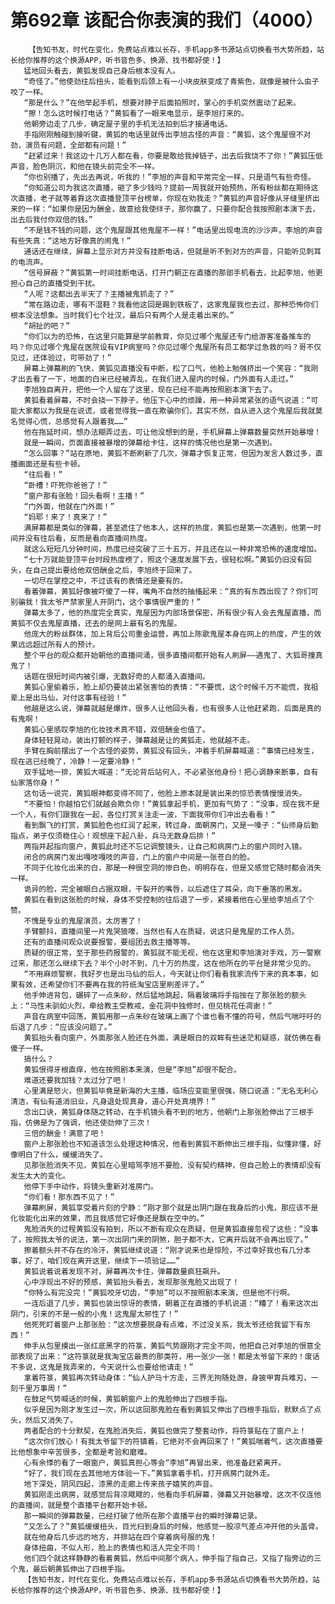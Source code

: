 # 第692章 该配合你表演的我们（4000）
        【告知书友，时代在变化，免费站点难以长存，手机app多书源站点切换看书大势所趋，站长给你推荐的这个换源APP，听书音色多、换源、找书都好使！】
       猛地回头看去，黄狐发现自己身后根本没有人。
       “奇怪了。”他使劲往后扭头，能看到后颈上有一小块皮肤变成了青紫色，就像是被什么虫子咬了一样。
       “那是什么？”在他举起手机，想要对脖子后面拍照时，掌心的手机突然震动了起来。
       “擦！怎么这时候打电话？”黄狐看了一眼来电显示，是李旭打来的。
       他朝旁边走了几步，确定屋子里的手机无法拍到后才接通电话。
       手指刚刚触碰到接听键，黄狐的电话里就传出李旭古怪的声音：“黄狐，这个鬼屋很不对劲，演员有问题，全部都有问题！”
       “赶紧过来！我这边十几万人都在看，你要是敢给我掉链子，出去后我饶不了你！”黄狐压低声音，脸色阴沉，和他在镜头前完全不一样。
       “你也别播了，先出去再说，听我的！”李旭的声音和平常完全一样，只是语气有些奇怪。
       “你知道公司为我这次直播，砸了多少钱吗？提前一周我就开始预热，所有粉丝都在期待这次直播，老子就等着靠这次直播登顶平台榜单，你现在劝我走？”黄狐的声音好像从牙缝里挤出来的一样：“如果你是因为酬金，故意给我使绊子，那你赢了，只要你配合我按照剧本演下去，出去后我付你双倍的钱。”
       “不是钱不钱的问题，这个鬼屋跟其他鬼屋不一样！”电话里出现电流的沙沙声，李旭的声音有些失真：“这地方好像真的闹鬼！”
       通话还在继续，屏幕上显示对方并没有挂断电话，但就是听不到对方的声音，只能听见刺耳的电流声。
       “信号屏蔽？”黄狐第一时间挂断电话，打开门朝正在直播的那部手机看去，比起李旭，他更担心自己的直播受到干扰。
       “人呢？这都出去半天了？主播被鬼抓走了？”
       “常在路边走，哪有不湿鞋？我看他这回是踢到铁板了，这家鬼屋我也去过，那种恐怖你们根本没法想象。当时我们七个壮汉，最后只有两个人是走着出来的。”
       “胡扯的吧？”
       “你们以为的恐怖，在这里只能算是学前教育，你见过哪个鬼屋还专门给游客准备推车的吗？你见过哪个鬼屋在医院设有VIP病室吗？你见过哪个鬼屋所有员工都学过急救的吗？哥不仅见过，还体验过，可带劲了！”
       屏幕上弹幕刷的飞快，黄狐见直播没有中断，松了口气，他脸上勉强挤出一个笑容：“我刚才出去看了一下，地面的白米已经被弄乱，在我们进入屋内的时候，门外面有人走过。”
       李旭独自离开，把他一个人留在了这里，现在已经不能再按照剧本演下去了。
       黄狐看着屏幕，不时会挠一下脖子，他压下心中的烦躁，用一种异常紧张的语气说道：“可能大家都以为我是在说谎，或者觉得我一直在欺骗你们，其实不然，自从进入这个鬼屋后我就莫名觉得心慌，总感觉有人跟着我……”
       他在拖延时间，想办法糊弄过去，可让他没想到的是，手机屏幕上弹幕数量突然开始暴增！
       就是一瞬间，页面直接被暴增的弹幕给卡住，这样的情况他也是第一次遇到。
       “怎么回事？”站在原地，黄狐不断刷新了几次，弹幕才恢复正常，但因为发言人数过多，直播画面还是有些卡顿。
       “往后看！”
       “卧槽！吓死你爸爸了！”
       “窗户那有张脸！回头看啊！主播！”
       “门外面，他就在门外面！”
       “妈耶！来了！真来了！”
       满屏幕都是类似的弹幕，甚至遮住了他本人，这样的热度，黄狐也是第一次遇到，他第一时间并没有往后看，反而是看向直播间热度。
       就这么短短几分钟时间，热度已经突破了三十五万，并且还在以一种非常恐怖的速度增加。
       “七十万就能登顶平台时段热度榜了，照这个速度发展下去，很轻松啊。”黄狐仍旧没有回头，在自己提出要给他双倍酬金之后，李旭终于回来了。
       一切尽在掌控之中，不过该有的表情还是要有的。
       看着弹幕，黄狐好像被吓傻了一样，嘴角不自然的抽搐起来：“真的有东西出现了？你们可别骗我！我太爷严禁家里人开阴门，这个事情很严重的！”
       弹幕太多了，他的热度完全真实，鬼屋因为内部场景保密，所有很少有人会去鬼屋直播，而黄狐不仅去鬼屋直播，还去的是网上最有名的鬼屋。
       他庞大的粉丝群体，加上背后公司重金运营，再加上陈歌鬼屋本身在网上的热度，产生的效果远远超过所有人的预计。
       整个平台的观众都开始朝他的直播间涌，很多直播间都开始有人刷屏——遇鬼了、大狐哥撞真鬼了！
       话题在很短时间内被引爆，无数好奇的人都涌入直播间。
       黄狐心里偷着乐，脸上却仍要装出紧张害怕的表情：“不要慌，这个时候千万不能慌，我祖辈上是出马仙，对付这事有经验！”
       他越是这么说，弹幕就越是爆炸，很多人让他回头看，也有很多人让他赶紧跑，后面是真的有鬼啊！
       黄狐心里感叹李旭的化妆技术真不错，双倍酬金也值了。
       身体轻轻晃动，装出打颤的样子，弹幕越是让的黄狐走，他就越不走。
       手臂在胸前摆出了一个古怪的姿势，黄狐没有回头，冲着手机屏幕喊道：“事情已经发生，现在逃已经晚了，冷静！一定要冷静！”
       双手猛地一排，黄狐大喊道：“无论背后站何人，不必紧张他身份！把心调静来断事，自有仙家落你身！”
       这句话一说完，黄狐眼神都变得不同了，他脸上原本就是装出来的惊恐表情慢慢消失。
       “不要怕！你越怕它们就越会欺负你！”黄狐拿起手机，更加有气势了：“没事，现在我不是一个人，有你们跟我在一起，各位打赏关注走一波，下面我带你们冲出去看看！”
       看到飘飞的打赏，黄狐脸色也红润了起来，转过身，面朝房门，又是一嗓子：“仙师身后勤指点，弟子仅须稳住心！观想座下起八卦，兵马无数身后排！”
       两指并起指向窗户，黄狐此时还不忘记调整镜头，让自己和病房门上的窗户同时入镜。
       闭合的病房门发出嘎吱嘎吱的声音，门上的窗户中间是一张苍白的脸。
       不同于化妆化出来的白，那是一种很空洞的惨白色，明明存在，但是又感觉它随时都会消失一样。
       诡异的脸，完全被眼白占据双眼，干裂开的嘴唇，以后遮住了耳朵，向下垂落的黑发。
       黄狐在看到这张脸的时候，身体不受控制的往后退了一步，紧接着他在心里给李旭点了个赞。
       不愧是专业的鬼屋演员，太厉害了！
       手臂颤抖，直播间里一片鬼哭狼嚎，当然也有人在质疑，说这只是鬼屋的工作人员。
       还有的直播间观众说要报警，要组团去救主播等等。
       质疑的很正常，至于那些药报警的，黄狐就不能无视，他在这里和李旭演对手戏，万一警察过来，那还怎么继续下去？半个小时不到，几十万的热度，这在他所在的平台是非常少见的。
       “不用麻烦警察，我好歹也是出马仙的后人，今天就让你们看看我家流传下来的真本事，如果有效，还希望你们不要再在我的符纸淘宝店里刷差评了。”
       他手伸进背包，碾碎了一点朱砂，然后猛地跳起，隔着玻璃将手指按在了那张脸的额头上：“马性未驯如火烈，牵给教主受教戒，金花洞中独修时，但见桃花任凋谢！”
       声音在病室中回荡，黄狐用那一点朱砂在玻璃上画了个谁也看不懂的符号，然后气喘吁吁的后退了几步：“应该没问题了。”
       黄狐抬头看向窗户，外面那张人脸还在外面，满是眼白的双眸有些迷茫和疑惑，就仿佛在看傻子一样。
       搞什么？
       黄狐恨得牙根直痒，他在按照剧本来演，但是“李旭”却很不配合。
       难道还要我加钱？太过分了吧！
       心里满是怒火，但黄狐毕竟是新海的大主播，临场应变能里很强，随口说道：“无名无利心清洁，有仙有道消旧业，凡身退处现真身，道心开处真境界！”
       念出口诀，黄狐身体随之转动，在手机镜头看不到的地方，他朝门上那张脸伸出了三根手指，仿佛是为了强调，他还使劲伸了三次！
       三倍的酬金！满意了吧！
       窗户上那张脸也不知道该怎么处理这种情况，他看到黄狐不断伸出三根手指，似懂非懂，好像明白了什么，缓缓消失了。
       见那张脸消失不见，黄狐在心里暗骂李旭不要脸、没有契约精神，但自己脸上的表情却没有发生太大的变化。
       他停下手中动作，将镜头重新对准房门。
       “你们看！那东西不见了！”
       弹幕刷屏，黄狐享受着片刻的宁静：“刚才那个就是出阴门跟在我身后的小鬼，那应该不是化妆能化出来的效果，而且我感觉它好像还是飘在空中的。”
       鬼脸消失的过程黄狐没有拍到，所以不断有观众在质疑，但是黄狐直接忽视了这些：“没事了，按照我太爷的说法，第一次出阴门来的阴煞，胆子都不大，它离开后就不会再出现了。”
       擦着额头并不存在的冷汗，黄狐继续说道：“刚才说来也是惊险，不过幸好我也有几分本事，好了，咱们现在离开这里，继续下一项验证……”
       黄狐说着说着发现不对，屏幕再次卡住，弹幕数量疯狂飙升。
       心中浮现出不好的预感，黄狐抬头看去，发现那张鬼脸又出现了！
       “你特么有完没完！”黄狐咬牙切齿，“李旭”可以不按照剧本来演，但是他不行啊。
       一连后退了几步，黄狐也装出惊讶的表情，朝着正在直播的手机说道：“糟了！看来这次出阴门，引来的不是一般的小鬼！这鬼屋太邪性了！”
       他死死盯着窗户上那张脸：“这次想要脱身有点难，不过没关系，我太爷还给我留下有东西！”
       伸手从包里摸出一张红底黑字的符箓，黄狐气势跟刚才完全不同，他把自己对李旭的恨意全部表现了出来：“这符箓就是我淘宝店最贵的那类符，用一张少一张！都是太爷留下来的！废话不多说，这鬼是我弄来的，今天说什么也要给他请走！”
       拿着符箓，黄狐再次转动身体：“仙人护马十方走，三界无拘随处游，身披甲胄兵难刃，一刻千里万事周！”
       在鼓足气势喊话的时候，黄狐朝窗户上的鬼脸伸出了四根手指。
       似乎是因为刚才发生过一次，所以这回那鬼脸在看到黄狐又伸出了四根手指后，默默点了点头，然后又消失了。
       两者配合的十分默契，在鬼脸消失后，黄狐也做完了整套动作，将符箓贴在了窗户上！
       “这次你们放心！有我太爷留下的符镇着，它绝对不会再回来了！”黄狐喘着气，这次直播要比他想象中辛苦很多，全都是考验和磨难。
       心有余悸的看了一眼窗户，黄狐真担心等会“李旭”再冒出来，他准备赶紧离开。
       “好了，我们现在去其他地方体验一下。”黄狐拿着手机，打开病房门就外走。
       地下深处，阴风四起，漆黑的走廊上传来孩子嬉笑的声音。
       黄狐刚走出病房，就感觉后背凉飕飕的，他看向手机屏幕，弹幕又开始暴增，这次不仅连他的直播间，就是整个直播平台都开始卡顿。
       那一瞬间的弹幕数量，已经打破了他所在那个直播平台的瞬时弹幕记录。
       “又怎么了？”黄狐缓缓扭头，目光扫到身后的时候，他感觉一股凉气差点冲开他的头盖骨。
       就在他身后几步远的地方，并排站在四个穿着病号服的鬼！
       身体扭曲，不似人形，脸上的表情也和活人完全不同！
       他们四个就这样静静的看着黄狐，然后中间那个病人，伸手指了指自己，又指了指旁边的三个鬼，最后朝黄狐伸出了四根手指。
       【告知书友，时代在变化，免费站点难以长存，手机app多书源站点切换看书大势所趋，站长给你推荐的这个换源APP，听书音色多、换源、找书都好使！】